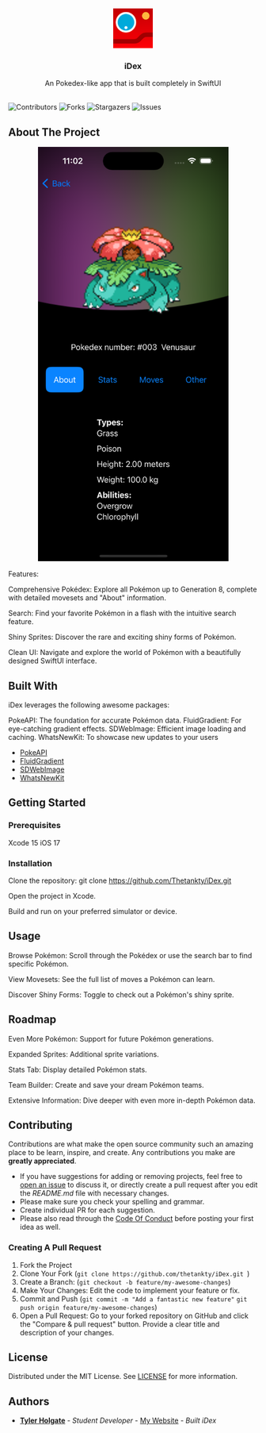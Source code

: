 <br/>
<p align="center">
  <a href="https://github.com/thetankty/iDex">
    <img src="iDex/Assets.xcassets/AppIcon.appiconset/New Project from Photopea (3).png" alt="Logo" width="80" height="80">
  </a>

  <h3 align="center">iDex</h3>

  <p align="center">
    An Pokedex-like app that is built completely in SwiftUI
    <br/>
    <br/>
  </p>
</p>

![Contributors](https://img.shields.io/github/contributors/thetankty/iDex?color=dark-green) ![Forks](https://img.shields.io/github/forks/thetankty/iDex?style=social) ![Stargazers](https://img.shields.io/github/stars/thetankty/iDex?style=social) ![Issues](https://img.shields.io/github/issues/thetankty/iDex) 

## About The Project

<div align="center">
  
![Screen Shot](Assets/Take2.png)

</div>

Features:

Comprehensive Pokédex: Explore all Pokémon up to Generation 8, complete with detailed movesets and "About" information.

Search: Find your favorite Pokémon in a flash with the intuitive search feature.

Shiny Sprites: Discover the rare and exciting shiny forms of Pokémon.

Clean UI: Navigate and explore the world of Pokémon with a beautifully designed SwiftUI interface.

## Built With

iDex leverages the following awesome packages:

PokeAPI: The foundation for accurate Pokémon data.
FluidGradient: For eye-catching gradient effects.
SDWebImage: Efficient image loading and caching.
WhatsNewKit: To showcase new updates to your users

* [PokeAPI](https://github.com/kinkofer/PokemonAPI)
* [FluidGradient](https://github.com/Cindori/FluidGradient)
* [SDWebImage](https://github.com/SDWebImage/SDWebImageSwiftUI)
* [WhatsNewKit](https://github.com/SvenTiigi/WhatsNewKit)

## Getting Started


### Prerequisites

Xcode 15
iOS 17

### Installation

Clone the repository: git clone https://github.com/Thetankty/iDex.git

Open the project in Xcode.

Build and run on your preferred simulator or device.

## Usage

Browse Pokémon: Scroll through the Pokédex or use the search bar to find specific Pokémon.

View Movesets: See the full list of moves a Pokémon can learn.

Discover Shiny Forms: Toggle to check out a Pokémon's shiny sprite.


## Roadmap

Even More Pokémon: Support for future Pokémon generations.

Expanded Sprites: Additional sprite variations.

Stats Tab: Display detailed Pokémon stats.

Team Builder: Create and save your dream Pokémon teams.

Extensive Information: Dive deeper with even more in-depth Pokémon data.

## Contributing

Contributions are what make the open source community such an amazing place to be learn, inspire, and create. Any contributions you make are **greatly appreciated**.
* If you have suggestions for adding or removing projects, feel free to [open an issue](https://github.com/thetankty/iDex/issues/new) to discuss it, or directly create a pull request after you edit the *README.md* file with necessary changes.
* Please make sure you check your spelling and grammar.
* Create individual PR for each suggestion.
* Please also read through the [Code Of Conduct](https://github.com/thetankty/iDex/blob/main/CODE_OF_CONDUCT.md) before posting your first idea as well.

### Creating A Pull Request

1. Fork the Project
2. Clone Your Fork (`git clone https://github.com/thetankty/iDex.git `)
3. Create a Branch: (`git checkout -b feature/my-awesome-changes`)
4. Make Your Changes:  Edit the code to implement your feature or fix.
5. Commit and Push 
(`git commit -m "Add a fantastic new feature"`
`git push origin feature/my-awesome-changes`)
6. Open a Pull Request:  Go to your forked repository on GitHub and click the "Compare & pull request" button.  Provide a clear title and description of your changes.

## License

Distributed under the MIT License. See [LICENSE](https://github.com/thetankty/iDex/blob/main/LICENSE.md) for more information.

## Authors

* **[Tyler Holgate](https://github.com/thetankty)** - *Student Developer* - [My Website](https://tylerholgate.co.uk) - *Built iDex*
